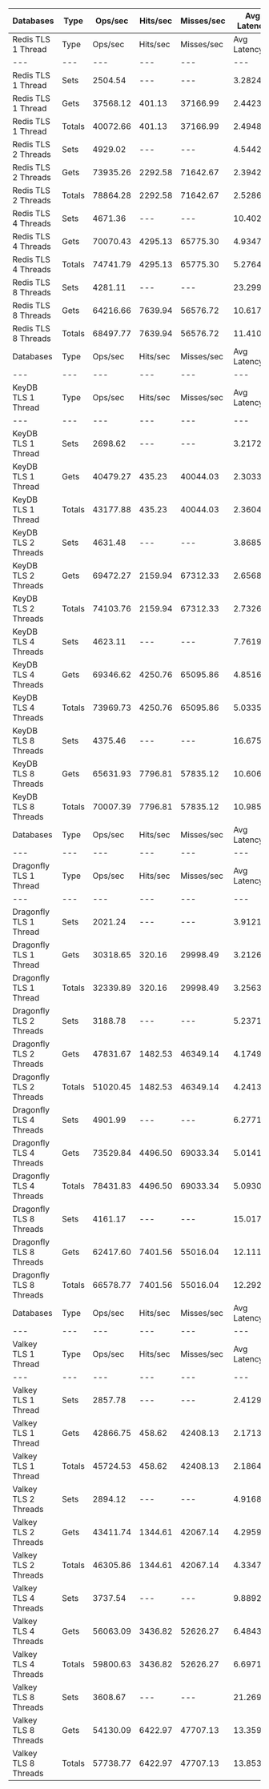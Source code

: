 | Databases | Type | Ops/sec | Hits/sec | Misses/sec | Avg Latency | p50 Latency | p99 Latency | p99.9 Latency | KB/sec |
| --- | --- | --- | --- | --- | --- | --- | --- | --- | --- |
| Redis TLS 1 Thread | Type | Ops/sec | Hits/sec | Misses/sec | Avg Latency | p50 Latency | p99 Latency | p99.9 Latency | KB/sec |
| --- | --- | --- | --- | --- | --- | --- | --- | --- | --- |
Redis TLS 1 Thread | Sets | 2504.54 | --- | --- | 3.28248 | 2.46300 | 4.12700 | 155.64700 | 2621.92 |
Redis TLS 1 Thread | Gets | 37568.12 | 401.13 | 37166.99 | 2.44232 | 2.43100 | 3.82300 | 4.47900 | 1833.26 |
Redis TLS 1 Thread | Totals | 40072.66 | 401.13 | 37166.99 | 2.49483 | 2.43100 | 3.82300 | 5.91900 | 4455.18 |
Redis TLS 2 Threads | Sets | 4929.02 | --- | --- | 4.54421 | 2.62300 | 6.71900 | 329.72700 | 5160.03 |
Redis TLS 2 Threads | Gets | 73935.26 | 2292.58 | 71642.67 | 2.39429 | 2.36700 | 4.86300 | 6.49500 | 5116.93 |
Redis TLS 2 Threads | Totals | 78864.28 | 2292.58 | 71642.67 | 2.52866 | 2.38300 | 4.92700 | 6.97500 | 10276.96 |
Redis TLS 4 Threads | Sets | 4671.36 | --- | --- | 10.40262 | 6.04700 | 14.14300 | 794.62300 | 4890.30 |
Redis TLS 4 Threads | Gets | 70070.43 | 4295.13 | 65775.30 | 4.93474 | 4.83100 | 9.79100 | 13.50300 | 6980.12 |
Redis TLS 4 Threads | Totals | 74741.79 | 4295.13 | 65775.30 | 5.27648 | 4.89500 | 10.11100 | 14.91100 | 11870.42 |
Redis TLS 8 Threads | Sets | 4281.11 | --- | --- | 23.29942 | 13.63100 | 32.51100 | 1564.67100 | 4481.76 |
Redis TLS 8 Threads | Gets | 64216.66 | 7639.94 | 56576.72 | 10.61744 | 10.17500 | 22.39900 | 29.56700 | 10115.09 |
Redis TLS 8 Threads | Totals | 68497.77 | 7639.94 | 56576.72 | 11.41007 | 10.36700 | 23.16700 | 32.51100 | 14596.85 |
| Databases | Type | Ops/sec | Hits/sec | Misses/sec | Avg Latency | p50 Latency | p99 Latency | p99.9 Latency | KB/sec |
| --- | --- | --- | --- | --- | --- | --- | --- | --- | --- |
| KeyDB TLS 1 Thread | Type | Ops/sec | Hits/sec | Misses/sec | Avg Latency | p50 Latency | p99 Latency | p99.9 Latency | KB/sec |
| --- | --- | --- | --- | --- | --- | --- | --- | --- | --- |
KeyDB TLS 1 Thread | Sets | 2698.62 | --- | --- | 3.21729 | 2.67100 | 5.15100 | 114.17500 | 2825.10 |
KeyDB TLS 1 Thread | Gets | 40479.27 | 435.23 | 40044.03 | 2.30331 | 2.28700 | 3.61500 | 4.76700 | 1978.35 |
KeyDB TLS 1 Thread | Totals | 43177.88 | 435.23 | 40044.03 | 2.36044 | 2.28700 | 3.64700 | 5.31100 | 4803.45 |
KeyDB TLS 2 Threads | Sets | 4631.48 | --- | --- | 3.86859 | 2.65500 | 9.21500 | 190.46300 | 4848.55 |
KeyDB TLS 2 Threads | Gets | 69472.27 | 2159.94 | 67312.33 | 2.65689 | 2.39900 | 5.82300 | 8.83100 | 4813.82 |
KeyDB TLS 2 Threads | Totals | 74103.76 | 2159.94 | 67312.33 | 2.73262 | 2.41500 | 5.98300 | 9.79100 | 9662.37 |
KeyDB TLS 4 Threads | Sets | 4623.11 | --- | --- | 7.76191 | 6.27100 | 15.74300 | 294.91100 | 4839.78 |
KeyDB TLS 4 Threads | Gets | 69346.62 | 4250.76 | 65095.86 | 4.85161 | 4.79900 | 10.81500 | 14.14300 | 6908.02 |
KeyDB TLS 4 Threads | Totals | 73969.73 | 4250.76 | 65095.86 | 5.03350 | 4.86300 | 11.39100 | 15.74300 | 11747.80 |
KeyDB TLS 8 Threads | Sets | 4375.46 | --- | --- | 16.67527 | 13.11900 | 35.32700 | 684.03100 | 4580.53 |
KeyDB TLS 8 Threads | Gets | 65631.93 | 7796.81 | 57835.12 | 10.60602 | 10.23900 | 24.31900 | 31.48700 | 10326.46 |
KeyDB TLS 8 Threads | Totals | 70007.39 | 7796.81 | 57835.12 | 10.98535 | 10.36700 | 25.08700 | 34.55900 | 14907.00 |
| Databases | Type | Ops/sec | Hits/sec | Misses/sec | Avg Latency | p50 Latency | p99 Latency | p99.9 Latency | KB/sec |
| --- | --- | --- | --- | --- | --- | --- | --- | --- | --- |
| Dragonfly TLS 1 Thread | Type | Ops/sec | Hits/sec | Misses/sec | Avg Latency | p50 Latency | p99 Latency | p99.9 Latency | KB/sec |
| --- | --- | --- | --- | --- | --- | --- | --- | --- | --- |
Dragonfly TLS 1 Thread | Sets | 2021.24 | --- | --- | 3.91211 | 3.18300 | 7.29500 | 133.11900 | 2115.97 |
Dragonfly TLS 1 Thread | Gets | 30318.65 | 320.16 | 29998.49 | 3.21262 | 3.15100 | 6.84700 | 7.45500 | 1475.93 |
Dragonfly TLS 1 Thread | Totals | 32339.89 | 320.16 | 29998.49 | 3.25634 | 3.15100 | 6.87900 | 7.64700 | 3591.90 |
Dragonfly TLS 2 Threads | Sets | 3188.78 | --- | --- | 5.23712 | 4.09500 | 10.43100 | 234.49500 | 3338.23 |
Dragonfly TLS 2 Threads | Gets | 47831.67 | 1482.53 | 46349.14 | 4.17496 | 4.06300 | 9.15100 | 11.19900 | 3309.70 |
Dragonfly TLS 2 Threads | Totals | 51020.45 | 1482.53 | 46349.14 | 4.24135 | 4.06300 | 9.21500 | 12.03100 | 6647.93 |
Dragonfly TLS 4 Threads | Sets | 4901.99 | --- | --- | 6.27711 | 5.18300 | 12.73500 | 284.67100 | 5131.74 |
Dragonfly TLS 4 Threads | Gets | 73529.84 | 4496.50 | 69033.34 | 5.01414 | 5.11900 | 11.13500 | 13.43900 | 7314.01 |
Dragonfly TLS 4 Threads | Totals | 78431.83 | 4496.50 | 69033.34 | 5.09308 | 5.11900 | 11.19900 | 14.27100 | 12445.74 |
Dragonfly TLS 8 Threads | Sets | 4161.17 | --- | --- | 15.01787 | 11.77500 | 40.44700 | 667.64700 | 4356.20 |
Dragonfly TLS 8 Threads | Gets | 62417.60 | 7401.56 | 55016.04 | 12.11108 | 11.71100 | 30.20700 | 51.45500 | 9807.27 |
Dragonfly TLS 8 Threads | Totals | 66578.77 | 7401.56 | 55016.04 | 12.29276 | 11.71100 | 30.46300 | 60.67100 | 14163.47 |
| Databases | Type | Ops/sec | Hits/sec | Misses/sec | Avg Latency | p50 Latency | p99 Latency | p99.9 Latency | KB/sec |
| --- | --- | --- | --- | --- | --- | --- | --- | --- | --- |
| Valkey TLS 1 Thread | Type | Ops/sec | Hits/sec | Misses/sec | Avg Latency | p50 Latency | p99 Latency | p99.9 Latency | KB/sec |
| --- | --- | --- | --- | --- | --- | --- | --- | --- | --- |
Valkey TLS 1 Thread | Sets | 2857.78 | --- | --- | 2.41296 | 2.14300 | 4.41500 | 43.77500 | 2991.72 |
Valkey TLS 1 Thread | Gets | 42866.75 | 458.62 | 42408.13 | 2.17138 | 2.11100 | 3.40700 | 7.42300 | 2092.74 |
Valkey TLS 1 Thread | Totals | 45724.53 | 458.62 | 42408.13 | 2.18648 | 2.11100 | 3.42300 | 11.13500 | 5084.46 |
Valkey TLS 2 Threads | Sets | 2894.12 | --- | --- | 4.91687 | 4.95900 | 11.51900 | 81.91900 | 3029.76 |
Valkey TLS 2 Threads | Gets | 43411.74 | 1344.61 | 42067.14 | 4.29593 | 4.60700 | 8.83100 | 12.92700 | 3002.94 |
Valkey TLS 2 Threads | Totals | 46305.86 | 1344.61 | 42067.14 | 4.33474 | 4.63900 | 8.95900 | 14.78300 | 6032.70 |
Valkey TLS 4 Threads | Sets | 3737.54 | --- | --- | 9.88928 | 8.06300 | 20.47900 | 323.58300 | 3912.71 |
Valkey TLS 4 Threads | Gets | 56063.09 | 3436.82 | 52626.27 | 6.48433 | 6.39900 | 13.18300 | 17.27900 | 5585.07 |
Valkey TLS 4 Threads | Totals | 59800.63 | 3436.82 | 52626.27 | 6.69714 | 6.49500 | 13.69500 | 19.71100 | 9497.78 |
Valkey TLS 8 Threads | Sets | 3608.67 | --- | --- | 21.26951 | 17.27900 | 40.70300 | 684.03100 | 3777.81 |
Valkey TLS 8 Threads | Gets | 54130.09 | 6422.97 | 47707.13 | 13.35903 | 12.79900 | 27.00700 | 34.04700 | 8509.28 |
Valkey TLS 8 Threads | Totals | 57738.77 | 6422.97 | 47707.13 | 13.85344 | 12.99100 | 28.03100 | 38.14300 | 12287.08 |

